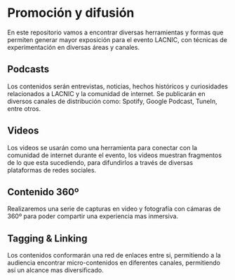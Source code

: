 # Promoción y difusión
En este repositorio vamos a encontrar diversas herramientas y formas que permiten generar mayor exposición para el evento LACNIC, con técnicas de experimentación en diversas áreas y canales.

## Podcasts
Los contenidos serán entrevistas, noticias, hechos históricos y curiosidades relacionados a LACNIC y la comunidad de internet. Se publicarán en diversos canales de distribución como: Spotify, Google Podcast, TuneIn, entre otros.

## Videos
Los videos se usarán como una herramienta para conectar con la comunidad de internet durante el evento, los videos muestran fragmentos de lo que esta sucediendo, para difundirlos a través de diversas plataformas de redes sociales.

## Contenido 360º
Realizaremos una serie de capturas en video y fotografía con cámaras de 360º para poder compartir una experiencia mas inmersiva.

## Tagging & Linking
Los contenidos conformarán una red de enlaces entre si, permitiendo a la audiencia encontrar micro-contenidos en diferentes canales, permitiendo así un alcance mas diversificado.
